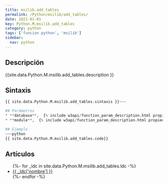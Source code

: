```yaml
---
title: msilib.add_tables
permalink: /Python/msilib/add_tables/
date: 2021-01-01
key: Python.M.msilib.add_tables
category: python
tags: ['funcion python', 'msilib']
sidebar: 
  nav: python
---
```


## Descripción
{{site.data.Python.M.msilib.add_tables.description }}

## Sintaxis
~~~python
{{ site.data.Python.M.msilib.add_tables.sintaxis }}~~~

## Parámetros
* **database**,  {% include w3api/function_param_description.html propiedad=site.data.Python.M.msilib.add_tables valor="database" %}
* **module**,  {% include w3api/function_param_description.html propiedad=site.data.Python.M.msilib.add_tables valor="module" %}

## Ejemplo
~~~python
{{ site.data.Python.M.msilib.add_tables.code}}
~~~

## Artículos
<ul>
{%- for _ldc in site.data.Python.M.msilib.add_tables.ldc -%}
   <li>
       <a href="{{_ldc['url'] }}">{{ _ldc['nombre'] }}</a>
   </li>
{%- endfor -%}
</ul>
